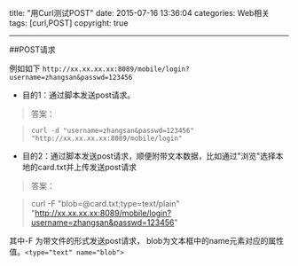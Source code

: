 title: "用Curl测试POST"
date: 2015-07-16 13:36:04
categories: Web相关
tags: [curl,POST]
copyright: true

---

##POST请求  

例如如下
`http://xx.xx.xx.xx:8089/mobile/login?username=zhangsan&passwd=123456`

- 目的1：通过脚本发送post请求。

>答案： 

>`curl -d "username=zhangsan&passwd=123456" "http://xx.xx.xx.xx:8089/mobile/login"`


- 目的2：通过脚本发送post请求，顺便附带文本数据，比如通过"浏览"选择本地的card.txt并上传发送post请求

>答案：  

>curl  -F "blob=@card.txt;type=text/plain"  "http://xx.xx.xx.xx:8089/mobile/login?username=zhangsan&passwd=123456"

其中-F 为带文件的形式发送post请求，   blob为文本框中的name元素对应的属性值。`<type="text" name="blob">`